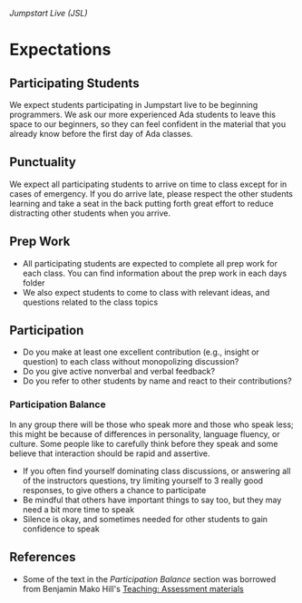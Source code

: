 _Jumpstart Live (JSL)_
# Expectations

## Participating Students
We expect students participating in Jumpstart live to be beginning programmers. We ask our more experienced Ada students to leave this space to our beginners, so they can feel confident in the material that you already know before the first day of Ada classes.

## Punctuality
We expect all participating students to arrive on time to class except for in cases of emergency. If you do arrive late, please respect the other students learning and take a seat in the back putting forth great effort to reduce distracting other students when you arrive.

## Prep Work
* All participating students are expected to complete all prep work for each class. You can find information about the prep work in each days folder
* We also expect students to come to class with relevant ideas, and questions related to the class topics

## Participation
* Do you make at least one excellent contribution (e.g., insight or question) to each class without monopolizing discussion?
* Do you give active nonverbal and verbal feedback?
* Do you refer to other students by name and react to their contributions?

### Participation Balance
In any group there will be those who speak more and those who speak less; this might be because of differences in personality, language fluency, or culture. Some people like to carefully think before they speak and some believe that interaction should be rapid and assertive.

* If you often find yourself dominating class discussions, or answering all of the instructors questions, try limiting yourself to 3 really good responses, to give others a chance to participate 
* Be mindful that others have important things to say too, but they may need a bit more time to speak
* Silence is okay, and sometimes needed for other students to gain confidence to speak 

## References
* Some of the text in the _Participation Balance_ section was borrowed from Benjamin Mako Hill's [Teaching: Assessment materials](https://mako.cc/teaching/assessment.html)